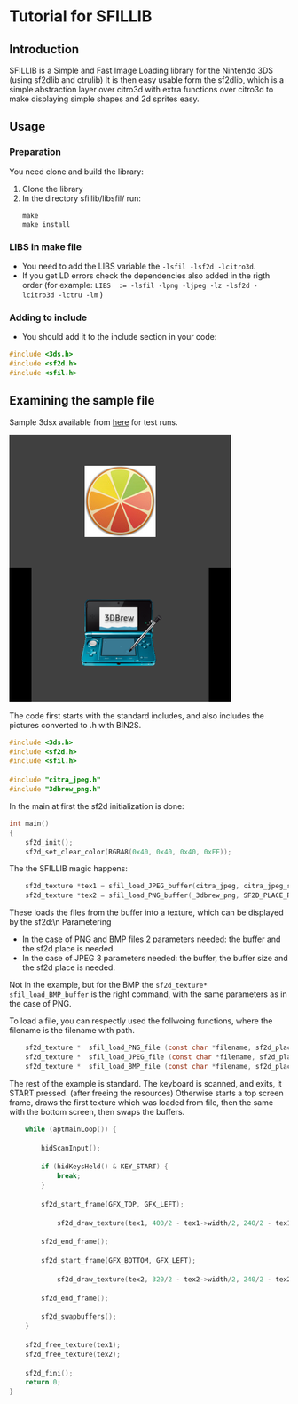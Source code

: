 # Tutorial for SFILLIB

## Introduction

SFILLIB is a Simple and Fast Image Loading library for the Nintendo 3DS (using sf2dlib and ctrulib) It is then easy usable form the sf2dlib, which is a simple abstraction layer over citro3d with extra functions over citro3d to make displaying simple shapes and 2d sprites easy.

## Usage
### Preparation
You need clone and build the library:
1. Clone the library
2. In the directory sfillib/libsfil/ run:
    ```
    make
    make install
    ```

### LIBS in make file
* You need to add the LIBS variable the ```-lsfil -lsf2d -lcitro3d```.
* If  you get LD errors check the dependencies also added in the rigth order (for example: ```LIBS	:= -lsfil -lpng -ljpeg -lz -lsf2d -lcitro3d -lctru -lm``` )

### Adding to include
* You should add it to the include section in your code: 
```c
#include <3ds.h>
#include <sf2d.h>
#include <sfil.h>
```

## Examining the sample file

Sample 3dsx available from [here](https://github.com/vargaviktor/sfillib/tree/master/sample) for test runs.

![Screenshot of sample](https://github.com/vargaviktor/sfillib/blob/master/sfillib_sample.png)

The code first starts with the standard includes, and also includes the pictures converted to .h with BIN2S.

```c
#include <3ds.h>
#include <sf2d.h>
#include <sfil.h>

#include "citra_jpeg.h"
#include "3dbrew_png.h"
```
In the main at first the sf2d initialization is done:
```c
int main()
{
	sf2d_init();
	sf2d_set_clear_color(RGBA8(0x40, 0x40, 0x40, 0xFF));
```
The the SFILLIB magic happens:
```c
	sf2d_texture *tex1 = sfil_load_JPEG_buffer(citra_jpeg, citra_jpeg_size, SF2D_PLACE_RAM);
	sf2d_texture *tex2 = sfil_load_PNG_buffer(_3dbrew_png, SF2D_PLACE_RAM);
```
These loads the files from the buffer into a texture, which can be displayed by the sf2d:\n
Parametering
* In the case of PNG and BMP files 2 parameters needed: the buffer and the sf2d place is needed.
* In the case of JPEG 3 parameters needed: the buffer, the buffer size and the sf2d place is needed.

Not in the example, but for the BMP the ```sf2d_texture* sfil_load_BMP_buffer``` is the right command, with the same parameters as in the case of PNG.

To load a file, you can respectly used the follwoing functions, where the filename is the filename with path.

```c
	sf2d_texture * 	sfil_load_PNG_file (const char *filename, sf2d_place place)
	sf2d_texture * 	sfil_load_JPEG_file (const char *filename, sf2d_place place)
	sf2d_texture * 	sfil_load_BMP_file (const char *filename, sf2d_place place)
```
The rest of the example is standard.
The keyboard is scanned, and exits, it START pressed. (after freeing the resources)
Otherwise starts a top screen frame, draws the first texture which was loaded from file, then the same with the bottom screen, then swaps the buffers.

```c
	while (aptMainLoop()) {

		hidScanInput();

		if (hidKeysHeld() & KEY_START) {
			break;
		}

		sf2d_start_frame(GFX_TOP, GFX_LEFT);

			sf2d_draw_texture(tex1, 400/2 - tex1->width/2, 240/2 - tex1->height/2);

		sf2d_end_frame();

		sf2d_start_frame(GFX_BOTTOM, GFX_LEFT);

			sf2d_draw_texture(tex2, 320/2 - tex2->width/2, 240/2 - tex2->height/2);

		sf2d_end_frame();

		sf2d_swapbuffers();
	}

	sf2d_free_texture(tex1);
	sf2d_free_texture(tex2);

	sf2d_fini();
	return 0;
}
```
